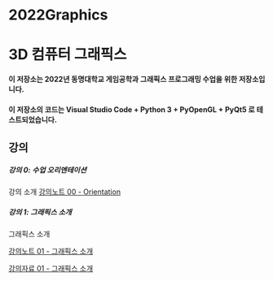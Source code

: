 # 2022Graphics

# 3D 컴퓨터 그래픽스
#### 이 저장소는 2022년 동명대학교 게임공학과 그래픽스 프로그래밍 수업을 위한 저장소입니다.
#### 이 저장소의 코드는 Visual Studio Code + Python 3 + PyOpenGL + PyQt5 로 테스트되었습니다.


## 강의 

##### 강의 0: 수업 오리엔테이션 

강의 소개 [강의노트 00 - Orientation](https://github.com/dknife/2022Graphics/raw/main/LectureNotes/LN_00_Orientation.pdf)

##### 강의 1: 그래픽스 소개

그래픽스 소개

[강의노트 01 - 그래픽스 소개](https://github.com/dknife/2022Graphics/raw/main/LectureNotes/LN_01_%EA%B0%95%EC%9D%98%EC%86%8C%EA%B0%9C.pdf)

[강의자료 01 - 그래픽스 소개](https://github.com/dknife/2022Graphics/raw/main/LectureNotes/01_%EA%B0%95%EC%9D%98%EC%86%8C%EA%B0%9C.pdf) 
